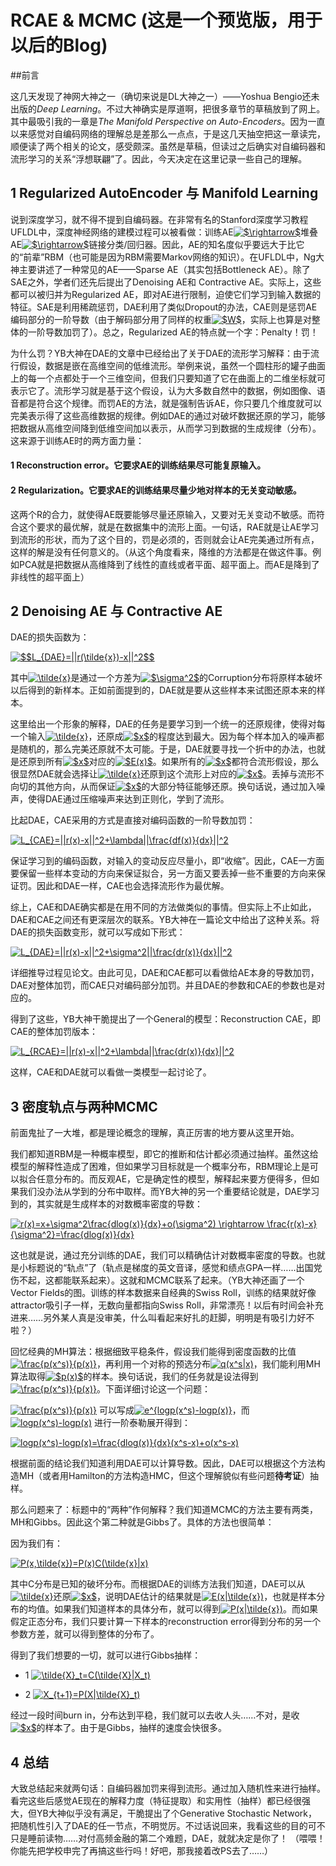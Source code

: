 RCAE & MCMC (这是一个预览版，用于以后的Blog)
===

##前言

这几天发现了神网大神之一（确切来说是DL大神之一）——Yoshua Bengio还未出版的*Deep Learning*。不过大神确实是厚道啊，把很多章节的草稿放到了网上。其中最吸引我的一章是*The Manifold Perspective on Auto-Encoders*。因为一直以来感觉对自编码网络的理解总是差那么一点点，于是这几天抽空把这一章读完，顺便读了两个相关的论文，感受颇深。虽然是草稿，但读过之后确实对自编码器和流形学习的关系“浮想联翩”了。因此，今天决定在这里记录一些自己的理解。

## 1 Regularized AutoEncoder 与 Manifold Learning

说到深度学习，就不得不提到自编码器。在非常有名的Stanford深度学习教程UFLDL中，深度神经网络的建模过程可以被看做：训练AE<a href="http://www.codecogs.com/eqnedit.php?latex=$\rightarrow$" target="_blank"><img src="http://latex.codecogs.com/gif.latex?$\rightarrow$" title="$\rightarrow$" /></a>堆叠AE<a href="http://www.codecogs.com/eqnedit.php?latex=$\rightarrow$" target="_blank"><img src="http://latex.codecogs.com/gif.latex?$\rightarrow$" title="$\rightarrow$" /></a>链接分类/回归器。因此，AE的知名度似乎要远大于比它的“前辈”RBM（也可能是因为RBM需要Markov网络的知识）。在UFLDL中，Ng大神主要讲述了一种常见的AE——Sparse AE（其实包括Bottleneck AE）。除了SAE之外，学者们还先后提出了Denoising AE和 Contractive AE。实际上，这些都可以被归并为Regularized AE，即对AE进行限制，迫使它们学习到输入数据的特征。SAE是利用稀疏惩罚，DAE利用了类似Dropout的办法，CAE则是惩罚AE编码部分的一阶导数（由于解码部分用了同样的权重<a href="http://www.codecogs.com/eqnedit.php?latex=$W$" target="_blank"><img src="http://latex.codecogs.com/gif.latex?$W$" title="$W$" /></a>，实际上也算是对整体的一阶导数加罚了）。总之，Regularized AE的特点就一个字：Penalty！罚！

为什么罚？YB大神在DAE的文章中已经给出了关于DAE的流形学习解释：由于流行假设，数据是嵌在高维空间的低维流形。举例来说，虽然一个圆柱形的罐子曲面上的每一个点都处于一个三维空间，但我们只要知道了它在曲面上的二维坐标就可表示它了。流形学习就是基于这个假设，认为大多数自然中的数据，例如图像、语音都是符合这个规律。而罚AE的方法，就是强制告诉AE，你只要几个维度就可以完美表示得了这些高维数据的规律。例如DAE的通过对破坏数据还原的学习，能够把数据从高维空间降到低维空间加以表示，从而学习到数据的生成规律（分布）。这来源于训练AE时的两方面力量：
#### 1 Reconstruction error。它要求AE的训练结果尽可能复原输入。
#### 2 Regularization。它要求AE的训练结果尽量少地对样本的无关变动敏感。
这两个R的合力，就使得AE既要能够尽量还原输入，又要对无关变动不敏感。而符合这个要求的最优解，就是在数据集中的流形上面。一句话，RAE就是让AE学习到流形的形状，而为了这个目的，罚是必须的，否则就会让AE完美通过所有点，这样的解是没有任何意义的。（从这个角度看来，降维的方法都是在做这件事。例如PCA就是把数据从高维降到了线性的直线或者平面、超平面上。而AE是降到了非线性的超平面上）

## 2 Denoising AE 与 Contractive AE

DAE的损失函数为：

<a href="http://www.codecogs.com/eqnedit.php?latex=$$L_{DAE}=||r(\tilde{x})-x||^2$$" target="_blank"><img src="http://latex.codecogs.com/gif.latex?$$L_{DAE}=||r(\tilde{x})-x||^2$$" title="$$L_{DAE}=||r(\tilde{x})-x||^2$$" /></a>

其中<a href="http://www.codecogs.com/eqnedit.php?latex=\tilde{x}" target="_blank"><img src="http://latex.codecogs.com/gif.latex?\tilde{x}" title="\tilde{x}" /></a>是通过一个方差为<a href="http://www.codecogs.com/eqnedit.php?latex=$\sigma^2$" target="_blank"><img src="http://latex.codecogs.com/gif.latex?$\sigma^2$" title="$\sigma^2$" /></a>的Corruption分布将原样本破坏以后得到的新样本。正如前面提到的，DAE就是要从这些样本来试图还原本来的样本。

这里给出一个形象的解释，DAE的任务是要学习到一个统一的还原规律，使得对每一个输入<a href="http://www.codecogs.com/eqnedit.php?latex=\tilde{x}" target="_blank"><img src="http://latex.codecogs.com/gif.latex?\tilde{x}" title="\tilde{x}" /></a>，还原成<a href="http://www.codecogs.com/eqnedit.php?latex=$x$" target="_blank"><img src="http://latex.codecogs.com/gif.latex?$x$" title="$x$" /></a>的程度达到最大。因为每个样本加入的噪声都是随机的，那么完美还原就不太可能。于是，DAE就要寻找一个折中的办法，也就是还原到所有<a href="http://www.codecogs.com/eqnedit.php?latex=$x$" target="_blank"><img src="http://latex.codecogs.com/gif.latex?$x$" title="$x$" /></a>对应的<a href="http://www.codecogs.com/eqnedit.php?latex=$E(x)$" target="_blank"><img src="http://latex.codecogs.com/gif.latex?$E(x)$" title="$E(x)$" /></a>。如果所有的<a href="http://www.codecogs.com/eqnedit.php?latex=$x$" target="_blank"><img src="http://latex.codecogs.com/gif.latex?$x$" title="$x$" /></a>都符合流形假设，那么很显然DAE就会选择让<a href="http://www.codecogs.com/eqnedit.php?latex=\tilde{x}" target="_blank"><img src="http://latex.codecogs.com/gif.latex?\tilde{x}" title="\tilde{x}" /></a>还原到这个流形上对应的<a href="http://www.codecogs.com/eqnedit.php?latex=$x$" target="_blank"><img src="http://latex.codecogs.com/gif.latex?$x$" title="$x$" /></a>。丢掉与流形不向切的其他方向，从而保证<a href="http://www.codecogs.com/eqnedit.php?latex=$x$" target="_blank"><img src="http://latex.codecogs.com/gif.latex?$x$" title="$x$" /></a>的大部分特征能够还原。换句话说，通过加入噪声，使得DAE通过压缩噪声来达到正则化，学到了流形。

比起DAE，CAE采用的方式是直接对编码函数的一阶导数加罚：

<a href="http://www.codecogs.com/eqnedit.php?latex=L_{CAE}=||r(x)-x||^2+\lambda||\frac{df(x)}{dx}||^2" target="_blank"><img src="http://latex.codecogs.com/gif.latex?L_{CAE}=||r(x)-x||^2+\lambda||\frac{df(x)}{dx}||^2" title="L_{CAE}=||r(x)-x||^2+\lambda||\frac{df(x)}{dx}||^2" /></a>

保证学习到的编码函数，对输入的变动反应尽量小，即“收缩”。因此，CAE一方面要保留一些样本变动的方向来保证拟合，另一方面又要丢掉一些不重要的方向来保证罚。因此和DAE一样，CAE也会选择流形作为最优解。

综上，CAE和DAE确实都是在用不同的方法做类似的事情。但实际上不止如此，DAE和CAE之间还有更深层次的联系。YB大神在一篇论文中给出了这种关系。将DAE的损失函数变形，就可以写成如下形式：

<a href="http://www.codecogs.com/eqnedit.php?latex=L_{DAE}=||r(x)-x||^2+\sigma^2||\frac{dr(x)}{dx}||^2" target="_blank"><img src="http://latex.codecogs.com/gif.latex?L_{DAE}=||r(x)-x||^2+\sigma^2||\frac{dr(x)}{dx}||^2" title="L_{DAE}=||r(x)-x||^2+\sigma^2||\frac{dr(x)}{dx}||^2" /></a>

详细推导过程见论文。由此可见，DAE和CAE都可以看做给AE本身的导数加罚，DAE对整体加罚，而CAE只对编码部分加罚。并且DAE的参数和CAE的参数也是对应的。

得到了这些，YB大神干脆提出了一个General的模型：Reconstruction CAE，即CAE的整体加罚版本：

<a href="http://www.codecogs.com/eqnedit.php?latex=L_{RCAE}=||r(x)-x||^2+\lambda||\frac{dr(x)}{dx}||^2" target="_blank"><img src="http://latex.codecogs.com/gif.latex?L_{RCAE}=||r(x)-x||^2+\lambda||\frac{dr(x)}{dx}||^2" title="L_{RCAE}=||r(x)-x||^2+\lambda||\frac{dr(x)}{dx}||^2" /></a>

这样，CAE和DAE就可以看做一类模型一起讨论了。

## 3 密度轨点与两种MCMC

前面鬼扯了一大堆，都是理论概念的理解，真正厉害的地方要从这里开始。

我们都知道RBM是一种概率模型，即它的推断和估计都必须通过抽样。虽然这给模型的解释性造成了困难，但如果学习目标就是一个概率分布，RBM理论上是可以拟合任意分布的。而反观AE，它是确定性的模型，解释起来要方便得多，但如果我们没办法从学到的分布中取样。而YB大神的另一个重要结论就是，DAE学习到的，其实就是生成样本的对数概率密度的导数：

<a href="http://www.codecogs.com/eqnedit.php?latex=r(x)=x+\sigma^2\frac{dlog(x)}{dx}+o(\sigma^2) \rightarrow \frac{r(x)-x}{\sigma^2}=\frac{dlog(x)}{dx}" target="_blank"><img src="http://latex.codecogs.com/gif.latex?r(x)=x+\sigma^2\frac{dlog(x)}{dx}+o(\sigma^2) \rightarrow \frac{r(x)-x}{\sigma^2}=\frac{dlog(x)}{dx}" title="r(x)=x+\sigma^2\frac{dlog(x)}{dx}+o(\sigma^2) \rightarrow \frac{r(x)-x}{\sigma^2}=\frac{dlog(x)}{dx}" /></a>

这也就是说，通过充分训练的DAE，我们可以精确估计对数概率密度的导数。也就是小标题说的“轨点”了（轨点是梯度的英文音译，感觉和绩点GPA一样……出国党伤不起，这都能联系起来）。这就和MCMC联系了起来。（YB大神还画了一个Vector Fields的图。训练的样本数据来自经典的Swiss Roll，训练的结果就好像attractor吸引子一样，无数向量都指向Swiss Roll，非常漂亮！以后有时间会补充进来……另外某人真是没审美，什么叫看起来好扎的赶脚，明明是有吸引力好不啦？） 

回忆经典的MH算法：根据细致平稳条件，假设我们能得到密度函数的比值<a href="http://www.codecogs.com/eqnedit.php?latex=\frac{p(x^s)}{p(x)}" target="_blank"><img src="http://latex.codecogs.com/gif.latex?\frac{p(x^s)}{p(x)}" title="\frac{p(x^s)}{p(x)}" /></a>，再利用一个对称的预选分布<a href="http://www.codecogs.com/eqnedit.php?latex=q(x^s|x)" target="_blank"><img src="http://latex.codecogs.com/gif.latex?q(x^s|x)" title="q(x^s|x)" /></a>，我们能利用MH算法取得<a href="http://www.codecogs.com/eqnedit.php?latex=$p(x)$" target="_blank"><img src="http://latex.codecogs.com/gif.latex?$p(x)$" title="$p(x)$" /></a>的样本。换句话说，我们的任务就是设法得到<a href="http://www.codecogs.com/eqnedit.php?latex=\frac{p(x^s)}{p(x)}" target="_blank"><img src="http://latex.codecogs.com/gif.latex?\frac{p(x^s)}{p(x)}" title="\frac{p(x^s)}{p(x)}" /></a>。下面详细讨论这一个问题：

<a href="http://www.codecogs.com/eqnedit.php?latex=\frac{p(x^s)}{p(x)}" target="_blank"><img src="http://latex.codecogs.com/gif.latex?\frac{p(x^s)}{p(x)}" title="\frac{p(x^s)}{p(x)}" /></a> 可以写成<a href="http://www.codecogs.com/eqnedit.php?latex=e^{logp(x^s)-logp(x)}" target="_blank"><img src="http://latex.codecogs.com/gif.latex?e^{logp(x^s)-logp(x)}" title="e^{logp(x^s)-logp(x)}" /></a>，而<a href="http://www.codecogs.com/eqnedit.php?latex=logp(x^s)-logp(x)" target="_blank"><img src="http://latex.codecogs.com/gif.latex?logp(x^s)-logp(x)" title="logp(x^s)-logp(x)" /></a> 进行一阶泰勒展开得到：

<a href="http://www.codecogs.com/eqnedit.php?latex=logp(x^s)-logp(x)=\frac{dlog(x)}{dx}(x^s-x)+o(x^s-x)" target="_blank"><img src="http://latex.codecogs.com/gif.latex?logp(x^s)-logp(x)=\frac{dlog(x)}{dx}(x^s-x)+o(x^s-x)" title="logp(x^s)-logp(x)=\frac{dlog(x)}{dx}(x^s-x)+o(x^s-x)" /></a>

根据前面的结论我们知道利用DAE可以计算导数。因此，DAE可以根据这个方法构造MH（或者用Hamilton的方法构造HMC，但这个理解貌似有些问题**待考证**）抽样。

那么问题来了：标题中的“两种”作何解释？我们知道MCMC的方法主要有两类，MH和Gibbs。因此这个第二种就是Gibbs了。具体的方法也很简单：

因为我们有：

<a href="http://www.codecogs.com/eqnedit.php?latex=P(x,\tilde{x})=P(x)C(\tilde{x}|x)" target="_blank"><img src="http://latex.codecogs.com/gif.latex?P(x,\tilde{x})=P(x)C(\tilde{x}|x)" title="P(x,\tilde{x})=P(x)C(\tilde{x}|x)" /></a>

其中C分布是已知的破坏分布。而根据DAE的训练方法我们知道，DAE可以从<a href="http://www.codecogs.com/eqnedit.php?latex=\tilde{x}" target="_blank"><img src="http://latex.codecogs.com/gif.latex?\tilde{x}" title="\tilde{x}" /></a>还原<a href="http://www.codecogs.com/eqnedit.php?latex=$x$" target="_blank"><img src="http://latex.codecogs.com/gif.latex?$x$" title="$x$" /></a>，说明DAE估计的结果就是<a href="http://www.codecogs.com/eqnedit.php?latex=E(x|\tilde{x})" target="_blank"><img src="http://latex.codecogs.com/gif.latex?E(x|\tilde{x})" title="E(x|\tilde{x})" /></a>，也就是样本分布的均值。如果我们知道样本的具体分布，就可以得到<a href="http://www.codecogs.com/eqnedit.php?latex=P(x|\tilde{x})" target="_blank"><img src="http://latex.codecogs.com/gif.latex?P(x|\tilde{x})" title="P(x|\tilde{x})" /></a>。而如果假定正态分布，我们只要计算一下样本的reconstruction error得到分布的另一个参数方差，就可以得到整体的分布了。

得到了我们想要的一切，就可以进行Gibbs抽样：

- 1 <a href="http://www.codecogs.com/eqnedit.php?latex=\tilde{X}_t=C(\tilde{X}|X_t)" target="_blank"><img src="http://latex.codecogs.com/gif.latex?\tilde{X}_t=C(\tilde{X}|X_t)" title="\tilde{X}_t=C(\tilde{X}|X_t)" /></a>

- 2 <a href="http://www.codecogs.com/eqnedit.php?latex=X_{t+1}=P(X|\tilde{X}_t)" target="_blank"><img src="http://latex.codecogs.com/gif.latex?X_{t+1}=P(X|\tilde{X}_t)" title="X_{t+1}=P(X|\tilde{X}_t)" /></a>


经过一段时间burn in，分布达到平稳，我们就可以去收人头……不对，是收<a href="http://www.codecogs.com/eqnedit.php?latex=$x$" target="_blank"><img src="http://latex.codecogs.com/gif.latex?$x$" title="$x$" /></a>的样本了。由于是Gibbs，抽样的速度会快很多。

## 4 总结

大致总结起来就两句话：自编码器加罚来得到流形。通过加入随机性来进行抽样。看完这些后感觉AE现在的解释力度（特征提取）和实用性（抽样）都已经很强大，但YB大神似乎没有满足，干脆提出了个Generative Stochastic Network，把随机性引入了DAE的任一节点，不明觉厉。不过话说回来，我看这些的目的可不只是睡前读物……对付高频金融的第二个难题，DAE，就就决定是你了！
（喂喂！你能先把学校申完了再搞这些行吗！好吧，那我接着改PS去了……）
